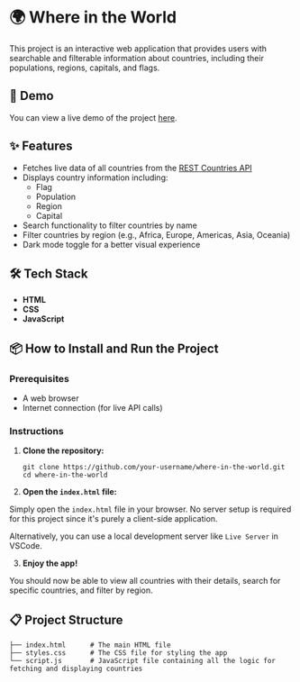# 🌍 Where in the World

This project is an interactive web application that provides users with searchable and filterable information about countries, including their populations, regions, capitals, and flags.

## 🚀 Demo

You can view a live demo of the project [here](#).

## ✨ Features

- Fetches live data of all countries from the [REST Countries API](https://restcountries.com/)
- Displays country information including:
  - Flag
  - Population
  - Region
  - Capital
- Search functionality to filter countries by name
- Filter countries by region (e.g., Africa, Europe, Americas, Asia, Oceania)
- Dark mode toggle for a better visual experience

## 🛠 Tech Stack

- **HTML**
- **CSS**
- **JavaScript**

## 📦 How to Install and Run the Project

### Prerequisites

- A web browser
- Internet connection (for live API calls)

### Instructions

1. **Clone the repository:**

   ```
   git clone https://github.com/your-username/where-in-the-world.git
   cd where-in-the-world
   ```

2. **Open the ```index.html``` file:**

 Simply open the ```index.html``` file in your browser. No server setup is required for this project since it's purely a client-side application.

Alternatively, you can use a local development server like ```Live Server``` in VSCode.

3. **Enjoy the app!**

You should now be able to view all countries with their details, search for specific countries, and filter by region.

## 📋 Project Structure

```
├── index.html      # The main HTML file
├── styles.css      # The CSS file for styling the app
└── script.js       # JavaScript file containing all the logic for fetching and displaying countries
```

